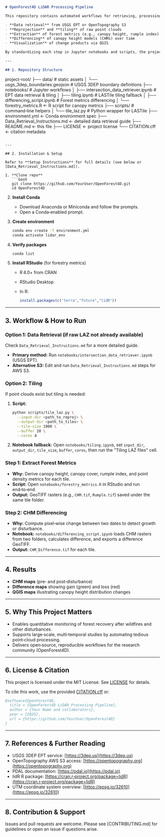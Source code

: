 ```markdown
# OpenForest4D LiDAR Processing Pipeline

This repository contains automated workflows for retrieving, processing, and analyzing multi‑temporal LiDAR data to detect forest structural change. The pipeline supports:

- **Data retrieval** from USGS EPT or OpenTopography S3  
- **Reprojection** and **tiling** of raw point clouds  
- **Extraction** of forest metrics (e.g., canopy height, rumple index)  
- **Differencing** of canopy height models (CHMs) over time  
- **Visualization** of change products via QGIS  

By standardizing each step in Jupyter notebooks and scripts, the project ensures reproducibility, scalability, and ease of adaptation for new areas or time periods. This work underpins the NSF‑funded OpenForest4D initiative, enabling researchers to quantify post‑disturbance recovery and long‑term forest dynamics.

---

## 1. Repository Structure

```

project-root/
├── data/                              # static assets
│   └── usgs\_3dep\_boundaries.geojson   # USGS 3DEP boundary definitions
├── notebooks/                         # Jupyter workflows
│   ├── intersection\_data\_retriever.ipynb  # EPT data retrieval & tiling
│   ├── tiling.ipynb                       # LASTile tiling fallback
│   ├── differencing\_script.ipynb          # Forest metrics differencing
│   └── forestry\_metrics.R                 ← R script for canopy metrics
├── scripts/                           # command‑line helpers
│   └── tile\_laz.py                    # Python wrapper for LASTile
├── environment.yml                    ← Conda environment spec
├── Data\_Retrieval\_Instructions.md     ← detailed data retrieval guide
├── README.md                          ← this file
├── LICENSE                            ← project license
└── CITATION.cff                       ← citation metadata

````

---

## 2. Installation & Setup

Refer to **Setup Instructions** for full details (see below or [Data_Retrieval_Instructions.md]).

1. **Clone repo**  
   ```bash
   git clone https://github.com/YourUser/OpenForest4D.git
   cd OpenForest4D
````

2. **Install Conda**

   * Download Anaconda or Miniconda and follow the prompts.
   * Open a Conda‑enabled prompt.

3. **Create environment**

   ```bash
   conda env create -f environment.yml
   conda activate lidar_env
   ```

4. **Verify packages**

   ```bash
   conda list
   ```

5. **Install RStudio** (for forestry metrics)

   * R 4.0+ from CRAN
   * RStudio Desktop
   * In R:

     ```r
     install.packages(c("terra","future","lidR"))
     ```

---

## 3. Workflow & How to Run

### Option 1: Data Retrieval (if raw LAZ not already available)
Check `Data_Retrieval_Instructions.md` for a more detailed guide.

* **Primary method:**
  Run `notebooks/intersection_data_retriever.ipynb` (USGS EPT).
* **Alternative S3:**
  Edit and run `Data_Retrieval_Instructions.md` steps for AWS S3.

### Option 2: Tiling

If point clouds exist but tiling is needed:

1. **Script:**

   ```bash
   python scripts/tile_laz.py \
     --input-dir <path_to_reproj> \
     --output-dir <path_to_tiles> \
     --tile-size 1000 \
     --buffer 20 \
     --cores 4
   ```
2. **Notebook fallback:**
   Open `notebooks/tiling.ipynb`, set `input_dir`, `output_dir`, `tile_size`, `buffer`, `cores`, then run the "Tiling LAZ files" cell.

### Step 1: Extract Forest Metrics

* **Why:** Derive canopy height, canopy cover, rumple index, and point density metrics for each tile.
* **Script:**
  Open `notebooks/forestry_metrics.R` in RStudio and run end‑to‑end.
* **Output:** GeoTIFF rasters (e.g., `CHM.tif`, `Rumple.tif`) saved under the same tile folder.

### Step 2: CHM Differencing

* **Why:** Compute pixel‑wise change between two dates to detect growth or disturbance.
* **Notebook:**
  `notebooks/differencing_script.ipynb` loads CHM rasters from two folders, calculates difference, and exports a difference GeoTIFF.
* **Output:** `CHM_Difference.tif` for each tile.

---

## 4. Results

* **CHM maps** (pre‑ and post‑disturbance)
* **Difference maps** showing gain (green) and loss (red)
* **QGIS maps** illustrating canopy height distribution changes


---

## 5. Why This Project Matters

* Enables quantitative monitoring of forest recovery after wildfires and other disturbances.
* Supports large‑scale, multi‑temporal studies by automating tedious point‑cloud processing.
* Delivers open‑source, reproducible workflows for the research community (OpenForest4D).

---

## 6. License & Citation

This project is licensed under the MIT License. See [LICENSE](LICENSE) for details.

To cite this work, use the provided [CITATION.cff](CITATION.cff) or:

```bibtex
@software{OpenForest4D,
  title = {OpenForest4D LiDAR Processing Pipeline},
  author = {Your Name and collaborators},
  year = {2025},
  url = {https://github.com/YourUser/OpenForest4D}
}
```

---

## 7. References & Further Reading

* USGS 3DEP EPT service: [https://3dep.us](https://3dep.us)
* OpenTopography AWS S3 access: [https://opentopography.org](https://opentopography.org)
* PDAL documentation: [https://pdal.io](https://pdal.io)
* lidR R package: [https://cran.r‑project.org/package=lidR](https://cran.r‑project.org/package=lidR)
* UTM coordinate system overview: [https://epsg.io/32610](https://epsg.io/32610)

---

## 8. Contribution & Support

Issues and pull requests are welcome. Please see \[CONTRIBUTING.md] for guidelines or open an issue if questions arise.
